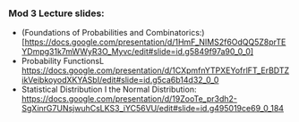 ### Mod 3 Lecture slides:
- (Foundations of Probabilities and Combinatorics:) [https://docs.google.com/presentation/d/1HmF_NIMS2f6OdQQ5Z8prTEYDmpg31k7mWWyR3O_Myvc/edit#slide=id.g5849f97a90_0_0]
- Probability FunctionsL https://docs.google.com/presentation/d/1CXpmfnYTPXEYofrlFT_ErBDTZikVeibkoyodXKYASbI/edit#slide=id.g5ca6b14d32_0_0
- Statistical Distribution I the Normal Distribution: https://docs.google.com/presentation/d/19ZooTe_pr3dh2-SgXinrG7UNsjwuhCsLKS3_iYC56VU/edit#slide=id.g495019ce69_0_184
